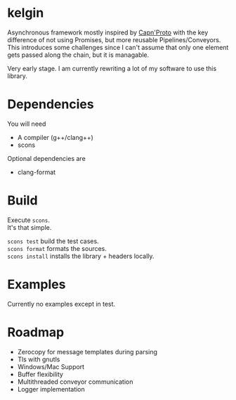 # kelgin

Asynchronous framework mostly inspired by [Capn'Proto](https://github.com/capnproto/capnproto) with the key difference of not
using Promises, but more reusable Pipelines/Conveyors. This introduces some challenges since I can't assume that only one
element gets passed along the chain, but it is managable.  

Very early stage. I am currently rewriting a lot of my software to use this library.  

# Dependencies  

You will need  

* A compiler (g++/clang++)  
* scons  

Optional dependencies are  

* clang-format  

# Build  

Execute `scons`.  
It's that simple.  

`scons test` build the test cases.  
`scons format` formats the sources.  
`scons install` installs the library + headers locally.  

# Examples  

Currently no examples except in test.  

# Roadmap  

* Zerocopy for message templates during parsing  
* Tls with gnutls  
* Windows/Mac Support  
* Buffer flexibility  
* Multithreaded conveyor communication  
* Logger implementation  
